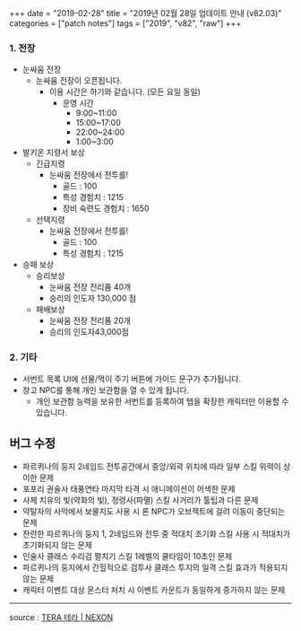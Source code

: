 +++
date = "2019-02-28"
title = "2019년 02월 28일 업데이트 안내 (v82.03)"
categories = ["patch notes"]
tags = ["2019", "v82", "raw"]
+++

### 1. 전장
- 눈싸움 전장
  - 눈싸움 전장이 오픈됩니다.
    - 이용 시간은 하기와 같습니다. (모든 요일 동일)
      - 운영 시간
        - 9:00~11:00
        - 15:00~17:00
        - 22:00~24:00
        - 1:00~3:00
- 발키온 지령서 보상
  - 긴급지령
    - 눈싸움 전장에서 전투를!
      - 골드 : 100
      - 특성 경험치 : 1215
      - 장비 숙련도 경험치 : 1650
  - 선택지령
    - 눈싸움 전장에서 전투를!
      - 골드 : 100
      - 특성 경험치 : 1215
- 승패 보상
  - 승리보상
    - 눈싸움 전장 전리품 40개
    - 승리의 인도자 130,000 점
  - 패배보상
    - 눈싸움 전장 전리품 20개
    - 승리의 인도자43,000점

### 2. 기타
- 서번트 목록 UI에 선물/먹이 주기 버튼에 가이드 문구가 추가됩니다.
- 창고 NPC를 통해 개인 보관함을 열 수 있게 됩니다.
  - 개인 보관함 능력을 보유한 서번트를 등록하여 탭을 확장한 캐릭터만 이용할 수 있습니다.

## 버그 수정

- 파르퀴나의 둥지 2네임드 전투공간에서 중앙/외곽 위치에 따라 일부 스킬 위력이 상이한 문제
- 포포리 권술사 태풍연타 마지막 타격 시 애니메이션이 어색한 문제
- 사제 치유의 빛(약화의 빛), 정령사(파멸) 스킬 사거리가 툴팁과 다른 문제
- 약탈자의 사막에서 보물지도 사용 시 론 NPC가 오브젝트에 걸려 이동이 중단되는 문제
- 찬란한 파르퀴나의 둥지 1, 2네임드와 전투 중 적대치 초기화 스킬 사용 시 적대치가 초기화되지 않는 문제
- 인술사 클래스 수리검 펼치기 스킬 1레벨의 쿨타임이 10초인 문제
- 파르퀴나의 둥지에서 간헐적으로 검투사 클래스 투지의 일격 스킬 효과가 적용되지 않는 문제
- 캐릭터 이벤트 대상 몬스터 처치 시 이벤트 카운트가 동일하게 증가하지 않는 문제

----

source : [TERA 테라 | NEXON](http://tera.nexon.com/news/update/view.aspx?n4articlesn=381)
